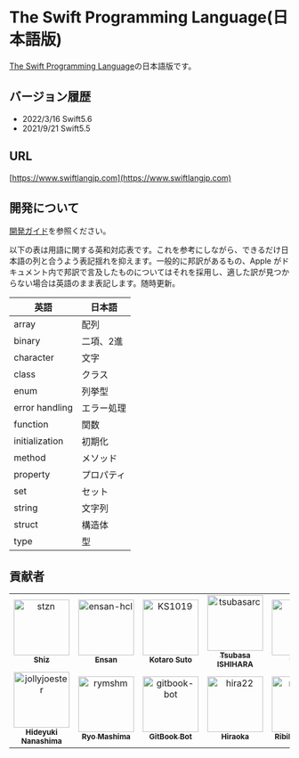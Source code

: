 <link href="./readme.css" rel="stylesheet"></link>

# The Swift Programming Language\(日本語版\)

[The Swift Programming Language](https://docs.swift.org/swift-book/)の日本語版です。

## バージョン履歴

- 2022/3/16 Swift5.6
- 2021/9/21 Swift5.5

## URL

[https://www.swiftlangjp.com](https://www.swiftlangjp.com)

## 開発について

[開発ガイド](https://github.com/stzn/the-swift-programming-language-jp/tree/fb429c05ba8213016ca97e93f9454d86ed274ab7/CONTRIBUTION.md)を参照ください。

以下の表は用語に関する英和対応表です。これを参考にしながら、できるだけ日本語の列と合うよう表記揺れを抑えます。一般的に邦訳があるもの、Apple がドキュメント内で邦訳で言及したものについてはそれを採用し、適した訳が見つからない場合は英語のまま表記します。随時更新。

|英語|日本語|
|--------|--------|
|array|配列|
|binary|二項、2進|
|character|文字|
|class|クラス|
|enum|列挙型|
|error handling|エラー処理|
|function|関数|
|initialization|初期化|
|method|メソッド|
|property|プロパティ|
|set|セット|
|string|文字列|
|struct|構造体|
|type|型|

## 貢献者
<div id="contributors">
<!-- readme: contributors -start -->
<table>
<tr>
    <td align="center">
        <a href="https://github.com/stzn">
            <img src="https://avatars.githubusercontent.com/u/35151927?v=4" width="100;" alt="stzn"/>
            <br />
            <sub><b>Shiz</b></sub>
        </a>
    </td>
    <td align="center">
        <a href="https://github.com/ensan-hcl">
            <img src="https://avatars.githubusercontent.com/u/63481257?v=4" width="100;" alt="ensan-hcl"/>
            <br />
            <sub><b>Ensan</b></sub>
        </a>
    </td>
    <td align="center">
        <a href="https://github.com/KS1019">
            <img src="https://avatars.githubusercontent.com/u/6828522?v=4" width="100;" alt="KS1019"/>
            <br />
            <sub><b>Kotaro Suto</b></sub>
        </a>
    </td>
    <td align="center">
        <a href="https://github.com/tsubasarc">
            <img src="https://avatars.githubusercontent.com/u/26360184?v=4" width="100;" alt="tsubasarc"/>
            <br />
            <sub><b>Tsubasa ISHIHARA</b></sub>
        </a>
    </td>
    <td align="center">
        <a href="https://github.com/uhooi">
            <img src="https://avatars.githubusercontent.com/u/21194714?v=4" width="100;" alt="uhooi"/>
            <br />
            <sub><b>Uhooi</b></sub>
        </a>
    </td>
    <td align="center">
        <a href="https://github.com/t-ae">
            <img src="https://avatars.githubusercontent.com/u/12446914?v=4" width="100;" alt="t-ae"/>
            <br />
            <sub><b>T.ae</b></sub>
        </a>
    </td></tr>
<tr>
    <td align="center">
        <a href="https://github.com/jollyjoester">
            <img src="https://avatars.githubusercontent.com/u/2178775?v=4" width="100;" alt="jollyjoester"/>
            <br />
            <sub><b>Hideyuki Nanashima</b></sub>
        </a>
    </td>
    <td align="center">
        <a href="https://github.com/rymshm">
            <img src="https://avatars.githubusercontent.com/u/23201810?v=4" width="100;" alt="rymshm"/>
            <br />
            <sub><b>Ryo Mashima</b></sub>
        </a>
    </td>
    <td align="center">
        <a href="https://github.com/gitbook-bot">
            <img src="https://avatars.githubusercontent.com/u/31919211?v=4" width="100;" alt="gitbook-bot"/>
            <br />
            <sub><b>GitBook Bot</b></sub>
        </a>
    </td>
    <td align="center">
        <a href="https://github.com/hira22">
            <img src="https://avatars.githubusercontent.com/u/31942637?v=4" width="100;" alt="hira22"/>
            <br />
            <sub><b>Hiraoka</b></sub>
        </a>
    </td>
    <td align="center">
        <a href="https://github.com/ribilynn">
            <img src="https://avatars.githubusercontent.com/u/11924267?v=4" width="100;" alt="ribilynn"/>
            <br />
            <sub><b>Ribilynn Zhou</b></sub>
        </a>
    </td>
    <td align="center">
        <a href="https://github.com/treastrain">
            <img src="https://avatars.githubusercontent.com/u/13805382?v=4" width="100;" alt="treastrain"/>
            <br />
            <sub><b>Treastrain / Tanaka Ryoga</b></sub>
        </a>
    </td></tr>
</table>
<!-- readme: contributors -end -->
</div>
